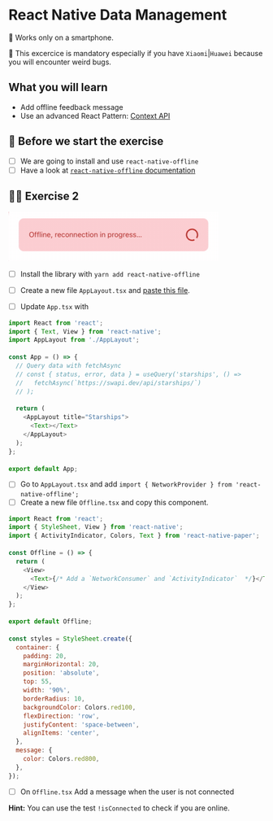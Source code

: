 # React Native Data Management

📱 Works only on a smartphone.

🐛 This excercice is mandatory especially if you have `Xiaomi`|`Huawei` because you will encounter weird bugs.

## What you will learn

- Add offline feedback message
- Use an advanced React Pattern: [Context API](https://reactjs.org/docs/context.html)

## 👾 Before we start the exercise

- [ ] We are going to install and use `react-native-offline`
- [ ] Have a look at [`react-native-offline` documentation](https://github.com/rgommezz/react-native-offline)

## 👨‍🚀 Exercise 2

![Offline Example](https://raw.githubusercontent.com/reactgraphqlacademy/twitter-clone-native/master/src/exercice/05/offline-example.gif)

- [ ] Install the library with `yarn add react-native-offline`

- [ ] Create a new file `AppLayout.tsx` and [paste this file](https://raw.githubusercontent.com/flexbox/react-native-workshop/main/challenges/react-native-data-management/spacecraft/src/components/AppLayout.tsx).
- [ ] Update `App.tsx` with

```javascript
import React from 'react';
import { Text, View } from 'react-native';
import AppLayout from './AppLayout';

const App = () => {
  // Query data with fetchAsync
  // const { status, error, data } = useQuery('starships', () =>
  //   fetchAsync(`https://swapi.dev/api/starships/`)
  // );

  return (
    <AppLayout title="Starships">
      <Text></Text>
    </AppLayout>
  );
};

export default App;
```

- [ ] Go to `AppLayout.tsx` and add `import { NetworkProvider } from 'react-native-offline';`
- [ ] Create a new file `Offline.tsx` and copy this component.

```javascript
import React from 'react';
import { StyleSheet, View } from 'react-native';
import { ActivityIndicator, Colors, Text } from 'react-native-paper';

const Offline = () => {
  return (
    <View>
      <Text>{/* Add a `NetworkConsumer` and `ActivityIndicator`  */}</Text>
    </View>
  );
};

export default Offline;

const styles = StyleSheet.create({
  container: {
    padding: 20,
    marginHorizontal: 20,
    position: 'absolute',
    top: 55,
    width: '90%',
    borderRadius: 10,
    backgroundColor: Colors.red100,
    flexDirection: 'row',
    justifyContent: 'space-between',
    alignItems: 'center',
  },
  message: {
    color: Colors.red800,
  },
});
```

- [ ] On `Offline.tsx` Add a message when the user is not connected

**Hint:** You can use the test `!isConnected` to check if you are online.
